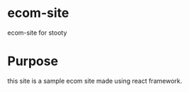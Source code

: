 # ecom-site
ecom-site for stooty
# Purpose
this site is a sample ecom site made using react framework. 

